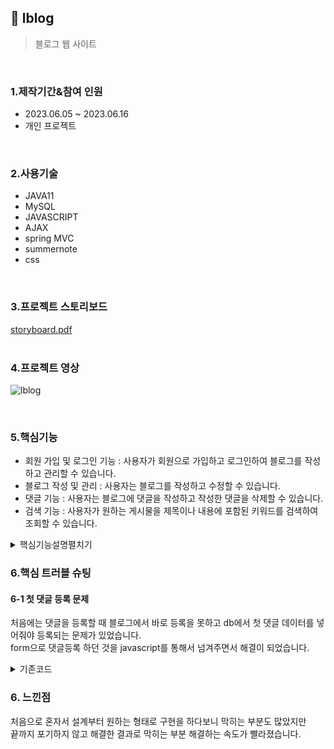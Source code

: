 ## :pushpin: lblog
>블로그 웹 사이트

</br>

### 1.제작기간&참여 인원
* 2023.06.05 ~ 2023.06.16
* 개인 프로젝트

</br>

### 2.사용기술
* JAVA11   
* MySQL   
* JAVASCRIPT   
* AJAX
* spring MVC   
* summernote
* css   

</br>   

### 3.프로젝트 스토리보드       
[storyboard.pdf](https://github.com/Seoha95/lblog/files/11785004/storyboard.pdf)    
</br>

### 4.프로젝트 영상
![lblog](https://github.com/Seoha95/lblog/assets/107228582/ef6245e0-2e99-4989-bb47-85c4907df3d3)

</br>

### 5.핵심기능
 * 회원 가입 및 로그인 기능 : 사용자가 회원으로 가입하고 로그인하여 블로그를 작성하고 관리할 수 있습니다.
 * 블로그 작성 및 관리 : 사용자는 블로그를 작성하고 수정할 수 있습니다.
 * 댓글 기능 : 사용자는 블로그에 댓글을 작성하고 작성한 댓글을 삭제할 수 있습니다.
 * 검색 기능 : 사용자가 원하는 게시물을 제목이나 내용에 포함된 키워드를 검색하여 조회할 수 있습니다.   
   
<details>
<summary>핵심기능설명펼치기</summary>   
   
#### 5-1. 사용자의 회원등록 및 인증      
 * 회원가입 기능  📍[코드확인](https://github.com/Seoha95/lblog/blob/0433ad688556013f3fbf6a2d006dd07db3abb1c3/Lblog/src/main/webapp/WEB-INF/views/members/joinForm.jsp#L111-L185)
     * 아이디 입력 : 사용자는 아이디를 입력해야 합니다. 입력한 아이디는 중복 여부를 확인하기 위해 실시간으로
       서버와 통신하여 검사됩니다.
        * 중복된 아이디인 경우 : "사용할 수 없는 이메일입니다." 메세지가 빨간색으로 표시됩니다.
        * 중복되지 않은 아이디인 경우 : "사용할 수 있는 이메일입니다." 메세지가 파란색으로 표시됩니다.
      * 비밀번호 입력 및 확인 : 사용자는 비밀번호와 비밀번호 확인을 입력해야 합니다.       
         * 비밀번호와 비밀번호 확인이 일치하는 경우 : "비밀번호 일치" 메세지가 파란색으로 표시됩니다.
         * 비밀번호와 비밀번호 확인이 일치하지 않는 경우 : "비밀번호 불일치" 메세지가 빨간색으로 표시됩니다.
      * 사용자 등록 : 기본정보 입력 후 가입하기 버튼을 클릭하면 회원등록이 됩니다.
* 로그인 기능 📍[코드확인](https://github.com/Seoha95/lblog/blob/0433ad688556013f3fbf6a2d006dd07db3abb1c3/Lblog/src/main/webapp/WEB-INF/views/members/loginForm.jsp#L85-L99)   
   * 사용자 인증 : 로그인 페이지를 통해 사용자의 아이디과 비밀번호를 입력받아 인증합니다.  
   
#### 5-2. summernote로 게시물 등록 및 수정      
 * 게시물 등록 기능 📍[코드확인](https://github.com/Seoha95/lblog/blob/0433ad688556013f3fbf6a2d006dd07db3abb1c3/Lblog/src/main/webapp/WEB-INF/views/boardList/writing.jsp#L49-L137)
    * 게시물 등록 : 사용자가 제목과 내용을 입력하고 카테고리를 선택하냐 후 게시물을 등록할 수 있는 기능입니다.
    * 게시물 수정 : 사용자가 작성자일 경우 제목과 내용을 수정할 수 있습니다.
       
#### 5-3. 게시물 상세보기와 댓글 등록 및 삭제            
 * 게시물 상세보기와 댓글 등록 및 삭제 📍[코드확인](https://github.com/Seoha95/lblog/blob/0433ad688556013f3fbf6a2d006dd07db3abb1c3/Lblog/src/main/webapp/WEB-INF/views/boardList/get.jsp#L101-L251)   
   * 게시물 상세보기 : 비회원과 회원 둘 다 게시물을 볼 수 있고 게시물 작성자에게만 게시물 하단에 목록보기와 수정하기가 뜹니다.
   * 게시물에 대한 댓글 등록 : 로그인 시에만 작성할 수 있고 자동으로 작성자란에 아이디가 들어가고 댓글내용 부분에 원하는 댓글을 쓰고 등록할 수 있습니다.
   * 게시물 댓글보기 및 삭제 : 댓글보기를 클릭 시, 로그인을 안했을 경우 로그인 페이지로 넘어가고 로그인 시에는 댓글들을 볼 수 있습니다. 그리고
     댓글 작성자에게만 삭제버튼이 보이고 댓글을 삭제할 수 있습니다.       
   
#### 5-4. 카테고리별 게시물 조회    
 * 카테고리 넘기기📍[코드확인](https://github.com/Seoha95/lblog/blob/0433ad688556013f3fbf6a2d006dd07db3abb1c3/Lblog/src/main/webapp/WEB-INF/views/set/header.jsp#L124-L130)   
   * header에서 맛집, 카페, 취미, 여행 카테고리 중에 하나를 선택시에 카테고리 정보도 url을 통해 같이 넘깁니다.   
 * 카테고리별 처리하기 📍[코드확인](https://github.com/Seoha95/lblog/blob/0433ad688556013f3fbf6a2d006dd07db3abb1c3/Lblog/src/main/java/com/haru/controller/BoardListController.java#L45-L131)   
    * 카테고리 정보가 넘어오면 해당 카테고리 목록을 가져오도록 합니다.
 * 카테고리별 게시물 총 갯수 📍[코드확인](https://github.com/Seoha95/lblog/blob/0433ad688556013f3fbf6a2d006dd07db3abb1c3/Lblog/src/main/resources/com/haru/mapper/BoardListMapper.xml#L68-L73)
    * 카테고리 정보가 넘어오면 예를 들어 취미라면 취미로 등록된 카테고리의 갯수를 뽑아서 화면에 출력해줍니다.     
#### 5-5. 게시물 검색     
 * 게시물 검색 기능 📍[코드확인1](https://github.com/Seoha95/lblog/blob/0433ad688556013f3fbf6a2d006dd07db3abb1c3/Lblog/src/main/webapp/WEB-INF/views/set/header.jsp#L109-L122)                    [코드확인2](https://github.com/Seoha95/lblog/blob/0433ad688556013f3fbf6a2d006dd07db3abb1c3/Lblog/src/main/webapp/WEB-INF/views/set/header.jsp#L133-L140)
    * 검색을 할 때 키워드를 통해 일치하는 제목이나 내용을 조회해줍니다.   
 
#### 5-6 페이징 기법    
 * 취미, 맛집, 카페, 여행 페이지만 페이징 기법 적용 📍[코드확인](https://github.com/Seoha95/lblog/blob/0433ad688556013f3fbf6a2d006dd07db3abb1c3/Lblog/src/main/webapp/WEB-INF/views/boardList/travel.jsp#L96-L176)   
    * 여행페이지를 예시로 설명하면 이전페이지로 가는 화살표는 11페이지로 넘어가면 표시되고 다음페이지 화살표는 11페이지 이상일 때 10페이지 전에 가 있으면 표시된다.
    * 해당 페이지는 삼항 연산자를 통해서 해당 페이지일 경우에는 색이 글자 위에 씌워지게 설정을 했습니다.
    * 카테고리별로 게시물이 1개부터 8개까지만 한 페이지 당 표시되도록 설정했습니다.         
 
</br>
</details>   
   
### 6.핵심 트러블 슈팅   
   
#### 6-1 첫 댓글 등록 문제
처음에는 댓글을 등록할 때 블로그에서 바로 등록을 못하고 db에서 첫 댓글 데이터를 넣어줘야 등록되는 문제가 있었습니다.   
form으로 댓글등록 하던 것을 javascript를 통해서 넘겨주면서 해결이 되었습니다.   
   
<details>      
<summary>기존코드</summary>      
```
	<div>
			<div class="title"><c:out value="${pageInfo.title}"/></div>
			
			<div class="summernote" name="content">${pageInfo.content}</div>
	</div>

	<div id="reply">
		<ol class="replyList">
			<c:forEach items="${readReply}" var="readReply">
				<li>
					<p>
					작성자 : ${readReply.author}</p>
					<p>작성 날짜 : <fmt:formatDate value="${readReply.regdate}" pattern="yyyy-MM-dd" /></p>
					<p>${readReply.comment}</p>

	
	<form action="/saveReply" method="post">
	<input type="hidden" id="bno" name="bno" value="${ readReply.bno}"/>
				</li>	
			</c:forEach>
		</ol>
		
		
	</div>
	
	<div>
		<label for="author">댓글 작성자</label>
		<input type="text" id="author" name="author" value=<%=session.getAttribute("memId") %>>
		<label for="comment">댓글내용</label>
		<input type="text" id="comment" name="comment">
		<button type="submit">작성</button>
	</div>
	
	</form>
```       
     
</details>       
          
<details>      
<summary>개선된 코드</summary>      
```
<div class="blog_container">
	<div class="content_wrapper">
			<div class="title"><c:out value="${pageInfo.title}"/></div>
			
			<div class="summernote" name="content">${pageInfo.content}</div>
	</div>
	<div class="btn_wrap">
	 <a class="btn" id="list_btn">목록 페이지</a> 
	  <c:if test="${pageInfo.writer == sessionScope.memId}">
     <a class="btn" id="modify_btn">수정 하기</a>
      </c:if>
	</div>
	<button type="button" id="toggleReplies">댓글보기</button>
	<form id="infoForm" action="/modify" method="get">
		<input type="hidden" id="bno" name="bno" value="${pageInfo.bno}"/>
	</form>
	<div class="reply" id="reply">	
		<ol class="replyList">
			<c:forEach items="${readReply}" var="readReply">
				<li>
					<p>
					작성자 : ${readReply.author}</p>
					<p>작성 날짜 : <fmt:formatDate value="${readReply.regdate}" pattern="yyyy-MM-dd" /></p>
					<p>${readReply.comment}</p>
				<div>
					<c:if test="${readReply.author == sessionScope.memId}">
						<button type="button" class="deleteBtn" data-rno="${readReply.rno}">삭제</button>
					</c:if>
				</div>
						<input type="hidden" id="bno" name="bno" value="${ readReply.bno}"/>
				</li>	
			</c:forEach>
		</ol>
			
	<div>
		<label for="author">댓글 작성자</label>
		<input type="text" id="author" name="author" value=<%=session.getAttribute("memId") %>>
		<label for="comment">댓글내용</label>
		<input type="text" id="comment" name="comment">
		<button type="button" id="replySubmitBtn">작성</button>
	</div>
	
	
</div>
</div>
```     
</details>   
   
   
### 6. 느낀점    
처음으로 혼자서 설계부터 원하는 형태로 구현을 하다보니 막히는 부분도 많았지만   
끝까지 포기하지 않고 해결한 결과로 막히는 부분 해결하는 속도가 빨라졌습니다.   
